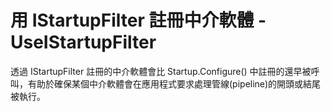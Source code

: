 # 用 IStartupFilter 註冊中介軟體 - UseIStartupFilter 

透過 IStartupFilter 註冊的中介軟體會比 Startup.Configure() 中註冊的還早被呼叫，有助於確保某個中介軟體會在應用程式要求處理管線(pipeline)的開頭或結尾被執行。
